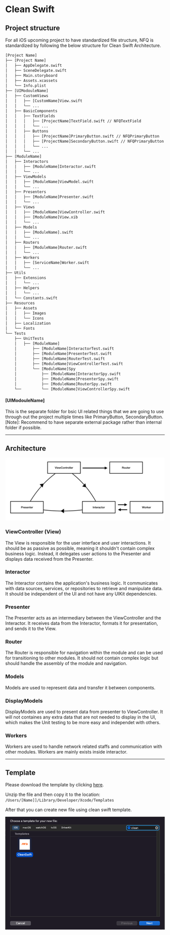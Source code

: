 # Clean Swift 

## Project structure

For all iOS upcoming project to have standardized file structure, NFQ is standardized by following the below structure for Clean Swift Architecture. 

```
[Project Name]
├── [Project Name]
│   ├── AppDelegate.swift
│   ├── SceneDelegate.swift
│   ├── Main.storyboard
│   ├── Assets.xcassets
│   └── Info.plist
├── [UIModouleName] 
│   ├── CustomViews
│   │   ├── [CustomName]View.swift
│   │   └── ...
│   ├── BasicComponents
│   │   ├── TextFields
│   │   │   ├── [ProjectName]TextField.swift // NFQTextField
│   │   │   └── ...
│   │   ├── Buttons
│   │   │   ├── [ProjectName]PrimaryButton.swift // NFQPrimaryButton
│   │   │   ├── [ProjectName]SecondaryButton.swift // NFQPrimaryButton
│   │   │   └── ...
│   │   └── ...
├── [ModuleName]
│   ├── Interactors
│   │   ├── [ModuleName]Interactor.swift
│   │   └── ...
│   ├── ViewModels
│   │   ├── [ModuleName]ViewModel.swift
│   │   └── ...
│   ├── Presenters
│   │   ├── [ModuleName]Presenter.swift
│   │   └── ...
│   ├── Views
│   │   ├── [ModuleName]ViewController.swift
│   │   ├── [ModuleName]View.xib
│   │   └── ...
│   ├── Models
│   │   ├── [ModuleName].swift
│   │   └── ...
│   ├── Routers
│   │   ├── [ModuleName]Router.swift
│   │   └── ...
│   ├── Workers
│   │   ├── [ServiceName]Worker.swift
│   │   └── ...
├── Utils
│   ├── Extensions
│   │   └── ...
│   ├── Helpers
│   │   └── ...
│   └── Constants.swift
├── Resources
│   ├── Assets
│   │   ├── Images
│   │   └── Icons
│   ├── Localization
│   └── Fonts
└── Tests
    ├── UnitTests
    │   ├── [ModuleName]
    │       ├── [ModuleName]InteractorTest.swift
    │       ├── [ModuleName]PresenterTest.swift
    │       ├── [ModuleName]RouterTest.swift
    │       ├── [ModuleName]ViewControllerTest.swift
    │       └── [ModuleName]Spy
    │           ├── [ModuleName]InteractorSpy.swift
    │           ├── [ModuleName]PresenterSpy.swift
    │           ├── [ModuleName]RouterSpy.swift
    └──         └── [ModuleName]ViewControllerSpy.swift
```

#### [UIModouleName]
This is the separate folder for bsic UI related things that we are going to use through out the project multiple times like PrimaryButton, SecondaryButton.
[Note]: Recommend to have separate external package rather than internal folder if possible. 

---

## Architecture

![](/iOS/Architecture/images/clean_swift.png "Clean Swift Architecture")

### ViewController (View)
The View is responsible for the user interface and user interactions. It should be as passive as possible, meaning it shouldn't contain complex business logic. Instead, it delegates user actions to the Presenter and displays data received from the Presenter.

### Interactor
The Interactor contains the application's business logic. It communicates with data sources, services, or repositories to retrieve and manipulate data. It should be independent of the UI and not have any UIKit dependencies. 

### Presenter
The Presenter acts as an intermediary between the ViewController and the Interactor. It receives data from the Interactor, formats it for presentation, and sends it to the View. 

### Router
The Router is responsible for navigation within the module and can be used for transitioning to other modules. It should not contain complex logic but should handle the assembly of the module and navigation.

### Models
Models are used to represent data and transfer it between components.

### DisplayModels
DisplayModels are used to present data from presenter to ViewController. It will not containes any extra data that are not needed to display in the UI, which makes the Unit testing to be more easy and independet with others. 

### Workers
Workers are used to handle network related staffs and communication with other modules. Workers are mainly exists inside interactor.

--- 

## Template 

Please download the template by clicking <a href="/iOS/Templates/CleanSwift.xctemplate.zip" download="CleanSwift.xctemplate.zip">here</a>.

Unzip the file and then copy it to the location: `/Users/[Name]]/Library/Developer/Xcode/Templates`

After that you can create new file using clean swift template.


![](/iOS/Architecture/images/create_clean_swift.png "Create clean swift template")
